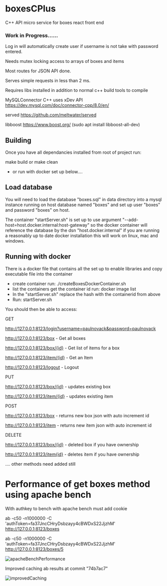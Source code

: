 # boxesCPlus
C++ API micro service for boxes react front end

### Work in Progress......  

Log in will automatically create user if username is not take with password entered.

Needs mutex locking access to arrays of boxes and items 

Most routes for JSON API done.

Serves simple requests in less than 2 ms.

Requires libs installed in addition to normal c++ build tools to compile

MySQLConnector C++  uses xDev API https://dev.mysql.com/doc/connector-cpp/8.0/en/

served https://github.com/meltwater/served

libboost https://www.boost.org/  (sudo apt install libboost-all-dev)

## Building
Once you have all dependancies installed from root of project run:

make build or make clean

- or run with docker set up below....

## Load database

You will need to load the database "boxes.sql" in data directory into a mysql instance running on host database named "boxes" and set up user "boxes" and password "boxes" on host.

The container "startServer.sh" is set up to use argument "--add-host=host.docker.internal:host-gateway" so the docker container will reference the database by the dsn "host.docker.internal" if you are running a reasonably up to date docker installation this will work on linux, mac and windows.

## Running with docker

There is a docker file that contains all the set up to enable libraries and copy executable file into the container
- create container run: ./createBoxesDockerContainer.sh
- list the containers get the container id run: docker image list
- In the "startServer.sh" replace the hash with the containerid from above
- Run: startServer.sh


You should then be able to access:

GET

http://127.0.0.1:8123/login?username=paulnovack&password=paulnovack

http://127.0.0.1:8123/box - Get all boxes

http://127.0.0.1:8123/box/{id} - Get list of items for a box

http://127.0.0.1:8123/item/{id} - Get an Item

http://127.0.0.1:8123/logout - Logout

PUT

http://127.0.0.1:8123/box/{id} - updates existing box

http://127.0.0.1:8123/item/{id} - updates existing item


POST

http://127.0.0.1:8123/box - returns new box json with auto increment id

http://127.0.0.1:8123/item - returns new item json with auto increment id

DELETE

http://127.0.0.1:8123/box/{id} - deleted box if you have ownership

http://127.0.0.1:8123/item{id} - deletes item if you have ownership

.... other methods need added still

# Performance of get boxes method using apache bench

With authkey to bench with apache bench must add cookie

ab -c50 -n1000000 -C 'authToken=fa37JncCHryDsbzayy4cBWDxS22JjzhM'  http://127.0.0.1:8123/boxes

ab -c50 -n1000000 -C 'authToken=fa37JncCHryDsbzayy4cBWDxS22JjzhM'  http://127.0.0.1:8123/boxes/5


![apacheBenchPerformance](https://user-images.githubusercontent.com/3844301/168474846-f1e2ad35-53c9-4717-8bcb-d0522f2a8b83.png)

Improved caching ab results at commit "74b7ac7"


![improvedCaching](https://user-images.githubusercontent.com/3844301/169076410-a7be2f02-8a12-4e30-a250-9c0bed5f4e88.png)
